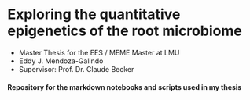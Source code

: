 # Exploring the quantitative epigenetics of the root microbiome

- Master Thesis for the EES / MEME Master at LMU
- Eddy J. Mendoza-Galindo
- Supervisor: Prof. Dr. Claude Becker

#### Repository for the markdown notebooks and scripts used in my thesis
